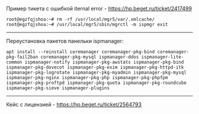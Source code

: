 
Пример тикета с ошибкой iternal error - https://hp.beget.ru/ticket/2417499

```
root@egzfqjshoa:~# rm -rf /usr/local/mgr5/var/.xmlcache/
root@egzfqjshoa:~# /usr/local/mgr5/sbin/mgrctl -m ispmgr exit
```

---

Переустановка пакетов панельки ispmanager:
```
apt install --reinstall coremanager coremanager-pkg-bind coremanager-pkg-fail2ban coremanager-pkg-mysql ispmanager-ddos ispmanager-lite-common ispmanager-notify ispmanager-pkg-awstats ispmanager-pkg-bind ispmanager-pkg-dovecot ispmanager-pkg-exim ispmanager-pkg-httpd-itk ispmanager-pkg-logrotate ispmanager-pkg-myadmin ispmanager-pkg-mysql ispmanager-pkg-nginx ispmanager-pkg-php ispmanager-pkg-phpfpm ispmanager-pkg-proftpd ispmanager-pkg-quota ispmanager-pkg-roundcube ispmanager-pkg-sieve ispmanager-plugins
```

---

Кейс с лицензией - https://hp.beget.ru/ticket/2564793